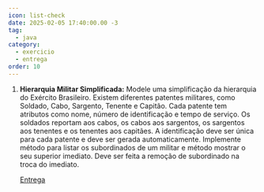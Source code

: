 ```yaml
---
icon: list-check
date: 2025-02-05 17:40:00.00 -3
tag:
  - java
category:
  - exercicio
  - entrega
order: 10
---
```


1. **Hierarquia Militar Simplificada:**
   Modele uma simplificação da hierarquia do Exército Brasileiro. Existem diferentes patentes militares, como Soldado, Cabo, Sargento, Tenente e Capitão. Cada patente tem atributos como nome, número de identificação e tempo de serviço. Os soldados reportam aos cabos, os cabos aos sargentos, os sargentos aos tenentes e os tenentes aos capitães. A identificação deve ser única para cada patente e deve ser gerada automaticamente. Implemente método para listar os subordinados de um militar e método mostrar o seu superior imediato. Deve ser feita a  remoção de subordinado na troca do imediato.
   
   [Entrega](https://classroom.github.com/a/akv_sYWI)

